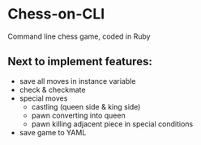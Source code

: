 # Chess-on-CLI
Command line chess game, coded in Ruby

## Next to implement features:

- save all moves in instance variable
- check & checkmate
- special moves
	- castling (queen side & king side)
	- pawn converting into queen
	- pawn killing adjacent piece in special conditions
- save game to YAML
